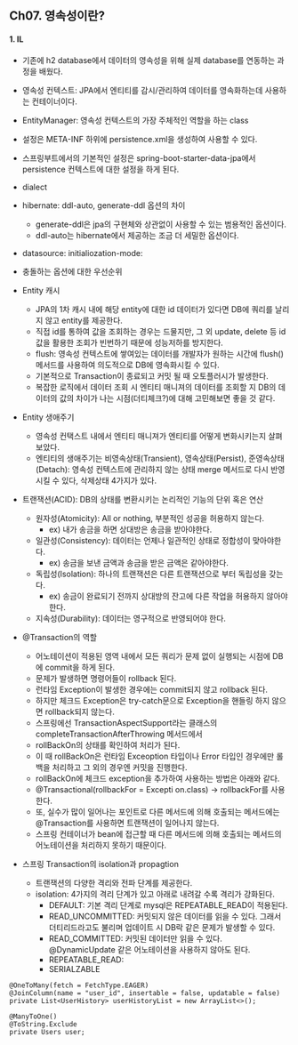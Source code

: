 ## Ch07. 영속성이란?
#### 1. IL
- 기존에 h2 database에서 데이터의 영속성을 위해 실제 database를 연동하는 과정을 배웠다.
- 영속성 컨텍스트: JPA에서 엔티티를 감시/관리하여 데이터를 영속화하는데 사용하는 컨테이너이다.
- EntityManager: 영속성 컨텍스트의 가장 주체적인 역할을 하는 class
- 설정은 META-INF 하위에 persistence.xml을 생성하여 사용할 수 있다.
- 스프링부트에서의 기본적인 설정은 spring-boot-starter-data-jpa에서 persistence 컨텍스트에 대한 설정을 하게 된다.
- dialect
- hibernate: ddl-auto, generate-ddl 옵션의 차이
  - generate-ddl은 jpa의 구현체와 상관없이 사용할 수 있는 범용적인 옵션이다.
  - ddl-auto는 hibernate에서 제공하는 조금 더 세밀한 옵션이다.
- datasource: initialiozation-mode: 
- 충돌하는 옵션에 대한 우선순위

- Entity 캐시
  - JPA의 1차 캐시 내에 해당 entity에 대한 id 데이터가 있다면 DB에 쿼리를 날리지 않고 entity를 제공한다. 
  - 직접 id를 통하여 값을 조회하는 경우는 드물지만, 그 외 update, delete 등 id 값을 활용한 조회가 빈번하기 때문에 성능저하를 방지한다.
  - flush: 영속성 컨텍스트에 쌓여있는 데이터를 개발자가 원하는 시간에 flush() 메서드를 사용하여 의도적으로 DB에 영속화시킬 수 있다.
  - 기본적으로 Transaction이 종료되고 커밋 될 때 오토플러시가 발생한다.
  - 복잡한 로직에서 데이터 조회 시 엔티티 매니져의 데이터를 조회할 지 DB의 데이터의 값의 차이가 나는 시점(더티체크?)에 대해 고민해보면 좋을 것 같다.

- Entity 생애주기
  - 영속성 컨택스트 내에서 엔티티 매니져가 엔티티를 어떻게 변화시키는지 살펴보았다. 
  - 엔티티의 생애주기는 비영속상태(Transient), 영속상태(Persist), 준영속상태(Detach): 영속성 컨텍스트에 관리하지 않는 상태 merge 메서드로 다시 반영시킬 수 있다, 삭제상태 4가지가 있다.

- 트랜잭션(ACID): DB의 상태를 변환시키는 논리적인 기능의 단위 혹은 연산
  - 원자성(Atomicity): All or nothing, 부분적인 성공을 허용하지 않는다.
    - ex) 내가 송금을 하면 상대방은 송금을 받아야한다. 
  - 일관성(Consistency): 데이터는 언제나 일관적인 상태로 정합성이 맞아야한다. 
    - ex) 송금을 보낸 금액과 송금을 받은 금액은 같아야한다.
  - 독립성(Isolation): 하나의 트랜잭션은 다른 트랜잭션으로 부터 독립성을 갖는다.
    - ex) 송금이 완료되기 전까지 상대방의 잔고에 다른 작업을 허용하지 않아야한다.
  - 지속성(Durability): 데이터는 영구적으로 반영되어야 한다.

- @Transaction의 역할
  - 어노테이션이 적용된 영역 내에서 모든 쿼리가 문제 없이 실행되는 시점에 DB에 commit을 하게 된다.
  - 문제가 발생하면 명령어들이 rollback 된다.
  - 런타임 Exception이 발생한 경우에는 commit되지 않고 rollback 된다.
  - 하지만 체크드 Exception은 try-catch문으로 Exception을 핸들링 하지 않으면 rollback되지 않는다.
  - 스프링에선 TransactionAspectSupport라는 클래스의 completeTransactionAfterThrowing 메서드에서 
  - rollBackOn의 상태를 확인하여 처리가 된다.
  - 이 때 rollBackOn은 런타임 Exceoption 타입이나 Error 타입인 경우에만 롤백을 처리하고 그 외의 경우엔 커밋을 진행한다.
  - rollBackOn에 체크드 exception을 추가하여 사용하는 방법은 아래와 같다.
  - @Transactional(rollbackFor = Excepti  on.class) -> rollbackFor를 사용한다.
  - 또, 실수가 많이 일어나는 포인트로 다른 메서드에 의해 호출되는 메서드에는 @Transaction를 사용하면 트랜잭션이 일어나지 않는다.
  - 스프링 컨테이너가 bean에 접근할 때 다른 메서드에 의해 호출되는 메서드의 어노테이션을 처리하지 못하기 때문이다.

- 스프링 Transaction의 isolation과 propagtion
  - 트랜잭션의 다양한 격리와 전파 단계를 제공한다.
  - isolation: 4가지의 격리 단계가 있고 아래로 내려갈 수록 격리가 강화된다.
    - DEFAULT: 기본 격리 단계로 mysql은 REPEATABLE_READ이 적용된다.
    - READ_UNCOMMITTED: 커밋되지 않은 데이터를 읽을 수 있다. 그래서 더티리드라고도 불리며 업데이트 시 DB락 같은 문제가 발생할 수 있다.
    - READ_COMMITTED: 커밋된 데이터만 읽을 수 있다. @DynamicUpdate 같은 어노테이션을 사용하지 않아도 된다.
    - REPEATABLE_READ: 
    - SERIALZABLE
```
@OneToMany(fetch = FetchType.EAGER)
@JoinColumn(name = "user_id", insertable = false, updatable = false)
private List<UserHistory> userHistoryList = new ArrayList<>();

@ManyToOne()
@ToString.Exclude
private Users user;
``` 